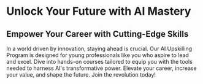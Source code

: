 # Unlock Your Future with AI Mastery

## Empower Your Career with Cutting-Edge Skills

In a world driven by innovation, staying ahead is crucial. Our AI Upskilling Program is designed for young professionals like you who aspire to lead and excel. Dive into hands-on courses tailored to equip you with the tools needed to harness AI's transformative power. Elevate your career, increase your value, and shape the future. Join the revolution today!
